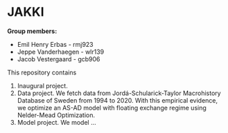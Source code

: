 # JAKKI

**Group members:**
- Emil Henry Erbas - rmj923
- Jeppe Vanderhaegen - wlr139
- Jacob Vestergaard - gcb906

This repository contains  
1. Inaugural project. 
2. Data project. We fetch data from Jordá-Schularick-Taylor Macrohistory Database of Sweden from 1994 to 2020. With this empirical evidence, we  optimize an AS-AD model with floating exchange regime using Nelder-Mead Optimization.
3. Model project. We model ...